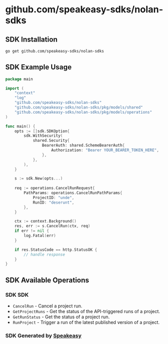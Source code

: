# github.com/speakeasy-sdks/nolan-sdks

<!-- Start SDK Installation -->
## SDK Installation

```bash
go get github.com/speakeasy-sdks/nolan-sdks
```
<!-- End SDK Installation -->

## SDK Example Usage
<!-- Start SDK Example Usage -->
```go
package main

import (
    "context"
    "log"
    "github.com/speakeasy-sdks/nolan-sdks"
    "github.com/speakeasy-sdks/nolan-sdks/pkg/models/shared"
    "github.com/speakeasy-sdks/nolan-sdks/pkg/models/operations"
)

func main() {
    opts := []sdk.SDKOption{
        sdk.WithSecurity(
            shared.Security{
                BearerAuth: shared.SchemeBearerAuth{
                    Authorization: "Bearer YOUR_BEARER_TOKEN_HERE",
                },
            },
        ),
    }

    s := sdk.New(opts...)
    
    req := operations.CancelRunRequest{
        PathParams: operations.CancelRunPathParams{
            ProjectID: "unde",
            RunID: "deserunt",
        },
    }

    ctx := context.Background()
    res, err := s.CancelRun(ctx, req)
    if err != nil {
        log.Fatal(err)
    }

    if res.StatusCode == http.StatusOK {
        // handle response
    }
}
```
<!-- End SDK Example Usage -->

<!-- Start SDK Available Operations -->
## SDK Available Operations

### SDK SDK

* `CancelRun` - Cancel a project run.
* `GetProjectRuns` - Get the status of the API-triggered runs of a project.
* `GetRunStatus` - Get the status of a project run.
* `RunProject` - Trigger a run of the latest published version of a project.
<!-- End SDK Available Operations -->

### SDK Generated by [Speakeasy](https://docs.speakeasyapi.dev/docs/using-speakeasy/client-sdks)
